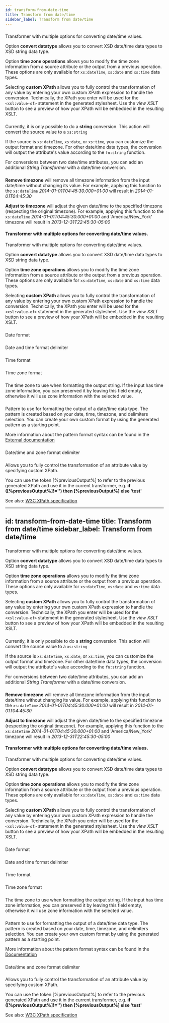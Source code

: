 ```yaml
---
id: transform-from-date-time
title: Transform from date/time
sidebar_label: Transform from date/time
---
```

### 
Transformer with multiple options for converting date/time values.

Option <b>convert datatype</b> allows you to convert XSD date/time data types to XSD string data type.

Option <b>time zone operations</b> allows you to modify the time zone information from a source attribute or the output from a previous operation. These options are only available for <code>xs:dateTime</code>, <code>xs:date</code> and <code>xs:time</code> data types.

Selecting <b>custom XPath</b> allows you to fully control the transformation of any value by entering your own custom XPath expression to handle the conversion. Technically, the XPath you enter will be used for the <code>&lt;xsl:value-of&gt;</code> statement in the generated stylesheet. Use the <i>view XSLT</i> button to see a preview of how your XPath will be embedded in the resulting XSLT.

### 
Currently, it is only possible to do a <b>string</b> conversion. This action will convert the source value to a <code>xs:string</code>

If the source is <code>xs:dateTime</code>, <code>xs:date</code>, or <code>xs:time</code>, you can customize the output format and timezone. For other date/time data types, the conversion will output the attribute's value according to the <code>fn:string</code> function.

For conversions between two date/time attributes, you can add an additional <i>String Transformer</i> with a date/time conversion.

### 
<b>Remove timezone</b> will remove all timezone information from the input date/time without changing its value. For example, applying this function to the <code>xs:dateTime</code> <i>2014-01-01T04:45:30.000+01:00</i> will result in <i>2014-01-01T04:45:30</i>

<b>Adjust to timezone</b> will adjust the given date/time to the specified timezone (respecting the original timezone). For example, applying this function to the <code>xs:dateTime</code> <i>2014-01-01T04:45:30.000+01:00</i> and  'America/New_York' timezone will result in <i>2013-12-31T22:45:30-05:00</i>

#### Transformer with multiple options for converting date/time values.


Transformer with multiple options for converting date/time values.

Option <b>convert datatype</b> allows you to convert XSD date/time data types to XSD string data type.

Option <b>time zone operations</b> allows you to modify the time zone information from a source attribute or the output from a previous operation. These options are only available for <code>xs:dateTime</code>, <code>xs:date</code> and <code>xs:time</code> data types.

Selecting <b>custom XPath</b> allows you to fully control the transformation of any value by entering your own custom XPath expression to handle the conversion. Technically, the XPath you enter will be used for the <code>&lt;xsl:value-of&gt;</code> statement in the generated stylesheet. Use the <i>view XSLT</i> button to see a preview of how your XPath will be embedded in the resulting XSLT.

### 
Date format 


### 
Date and time format delimiter

### 
Time format

### 
Time zone format 

### 
The time zone to use when formatting the output string. If the input has time zone information, you can preserved it by leaving this field empty, otherwise it will use zone information with the selected value.

### 
Pattern to use for formatting the output of a date/time data type. The pattern is created based on your date, time, timezone, and delimiters selection. You can create your own custom format by using the generated pattern as a starting point.

More information about the pattern format syntax can be found in the <u><a href="http://joda-time.sourceforge.net/apidocs/org/joda/time/format/DateTimeFormat.html" target="_blank">External documentation</a></u>

### 
Date/time and zone format delimiter

### 
Allows you to fully control the transformation of an attribute value by specifying custom XPath.

You can use the token [%previousOutput%] to refer to the previous generated XPath and use it in the current transformer, e.g. <b>if ([%previousOutput%]!='') then [%previousOutput%] else 'test' </b>

See also: <u><a href="https://www.w3.org/TR/xpath/" target="_blank">W3C XPath specification</a></u>

---
id: transform-from-date-time
title: Transform from date/time
sidebar_label: Transform from date/time
---
### 
Transformer with multiple options for converting date/time values.

Option <b>convert datatype</b> allows you to convert XSD date/time data types to XSD string data type.

Option <b>time zone operations</b> allows you to modify the time zone information from a source attribute or the output from a previous operation. These options are only available for <code>xs:dateTime</code>, <code>xs:date</code> and <code>xs:time</code> data types.

Selecting <b>custom XPath</b> allows you to fully control the transformation of any value by entering your own custom XPath expression to handle the conversion. Technically, the XPath you enter will be used for the <code>&lt;xsl:value-of&gt;</code> statement in the generated stylesheet. Use the <i>view XSLT</i> button to see a preview of how your XPath will be embedded in the resulting XSLT.

### 
Currently, it is only possible to do a <b>string</b> conversion. This action will convert the source value to a <code>xs:string</code>

If the source is <code>xs:dateTime</code>, <code>xs:date</code>, or <code>xs:time</code>, you can customize the output format and timezone. For other date/time data types, the conversion will output the attribute's value according to the <code>fn:string</code> function.

For conversions between two date/time attributes, you can add an additional <i>String Transformer</i> with a date/time conversion.

### 
<b>Remove timezone</b> will remove all timezone information from the input date/time without changing its value. For example, applying this function to the <code>xs:dateTime</code> <i>2014-01-01T04:45:30.000+01:00</i> will result in <i>2014-01-01T04:45:30</i>

<b>Adjust to timezone</b> will adjust the given date/time to the specified timezone (respecting the original timezone). For example, applying this function to the <code>xs:dateTime</code> <i>2014-01-01T04:45:30.000+01:00</i> and  'America/New_York' timezone will result in <i>2013-12-31T22:45:30-05:00</i>

#### Transformer with multiple options for converting date/time values.


Transformer with multiple options for converting date/time values.

Option <b>convert datatype</b> allows you to convert XSD date/time data types to XSD string data type.

Option <b>time zone operations</b> allows you to modify the time zone information from a source attribute or the output from a previous operation. These options are only available for <code>xs:dateTime</code>, <code>xs:date</code> and <code>xs:time</code> data types.

Selecting <b>custom XPath</b> allows you to fully control the transformation of any value by entering your own custom XPath expression to handle the conversion. Technically, the XPath you enter will be used for the <code>&lt;xsl:value-of&gt;</code> statement in the generated stylesheet. Use the <i>view XSLT</i> button to see a preview of how your XPath will be embedded in the resulting XSLT.

### 
Date format 


### 
Date and time format delimiter

### 
Time format

### 
Time zone format 

### 
The time zone to use when formatting the output string. If the input has time zone information, you can preserved it by leaving this field empty, otherwise it will use zone information with the selected value.

### 
Pattern to use for formatting the output of a date/time data type. The pattern is created based on your date, time, timezone, and delimiters selection. You can create your own custom format by using the generated pattern as a starting point.

More information about the pattern format syntax can be found in the <u><a href="http://joda-time.sourceforge.net/apidocs/org/joda/time/format/DateTimeFormat.html" target="_blank">Documentation</a></u>

### 
Date/time and zone format delimiter

### 
Allows you to fully control the transformation of an attribute value by specifying custom XPath.

You can use the token [%previousOutput%] to refer to the previous generated XPath and use it in the current transformer, e.g. <b>if ([%previousOutput%]!='') then [%previousOutput%] else 'test' </b>

See also: <u><a href="https://www.w3.org/TR/xpath/" target="_blank">W3C XPath specification</a></u>

